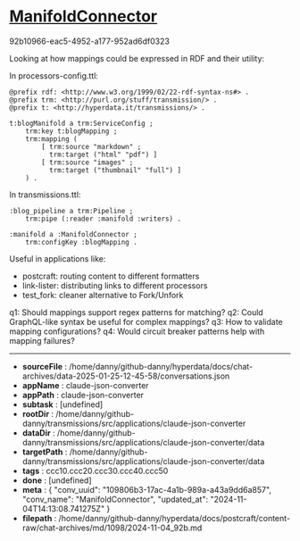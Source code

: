 # [ManifoldConnector](https://claude.ai/chat/109806b3-17ac-4a1b-989a-a43a9dd6a857)

92b10966-eac5-4952-a177-952ad6df0323

 Looking at how mappings could be expressed in RDF and their utility:

In processors-config.ttl:
```turtle
@prefix rdf: <http://www.w3.org/1999/02/22-rdf-syntax-ns#> .
@prefix trm: <http://purl.org/stuff/transmission/> .
@prefix t: <http://hyperdata.it/transmissions/> .

t:blogManifold a trm:ServiceConfig ;
    trm:key t:blogMapping ;
    trm:mapping (
        [ trm:source "markdown" ; 
          trm:target ("html" "pdf") ]
        [ trm:source "images" ;
          trm:target ("thumbnail" "full") ]
    ) .
```

In transmissions.ttl:
```turtle
:blog_pipeline a trm:Pipeline ;
    trm:pipe (:reader :manifold :writers) .

:manifold a :ManifoldConnector ;
    trm:configKey :blogMapping .
```

Useful in applications like:
- postcraft: routing content to different formatters
- link-lister: distributing links to different processors
- test_fork: cleaner alternative to Fork/Unfork

q1: Should mappings support regex patterns for matching?
q2: Could GraphQL-like syntax be useful for complex mappings?
q3: How to validate mapping configurations?
q4: Would circuit breaker patterns help with mapping failures?

---

* **sourceFile** : /home/danny/github-danny/hyperdata/docs/chat-archives/data-2025-01-25-12-45-58/conversations.json
* **appName** : claude-json-converter
* **appPath** : claude-json-converter
* **subtask** : [undefined]
* **rootDir** : /home/danny/github-danny/transmissions/src/applications/claude-json-converter
* **dataDir** : /home/danny/github-danny/transmissions/src/applications/claude-json-converter/data
* **targetPath** : /home/danny/github-danny/transmissions/src/applications/claude-json-converter/data
* **tags** : ccc10.ccc20.ccc30.ccc40.ccc50
* **done** : [undefined]
* **meta** : {
  "conv_uuid": "109806b3-17ac-4a1b-989a-a43a9dd6a857",
  "conv_name": "ManifoldConnector",
  "updated_at": "2024-11-04T14:13:08.741275Z"
}
* **filepath** : /home/danny/github-danny/hyperdata/docs/postcraft/content-raw/chat-archives/md/1098/2024-11-04_92b.md